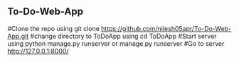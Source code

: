 ## To-Do-Web-App


#Clone the repo using git clone https://github.com/nilesh05apr/To-Do-Web-App.git
#change directory to ToDoApp using cd ToDoApp
#Start server using python manage.py runserver or manage.py runserver
#Go to server http://127.0.0.1:8000/
